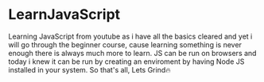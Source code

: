 # LearnJavaScript
Learning JavaScript from youtube as i have all the basics cleared and yet i will go through the beginner course, cause learning something is never enough there is always much more to learn. JS can be run on browsers and today i knew it can be run by creating an enviroment by having Node JS installed in your system. So that's all, Lets Grind🔥
